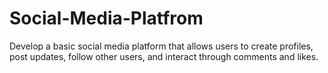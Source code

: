 # Social-Media-Platfrom
Develop a basic social media platform that allows users to create profiles, post updates, follow other users, and interact through comments and likes.
